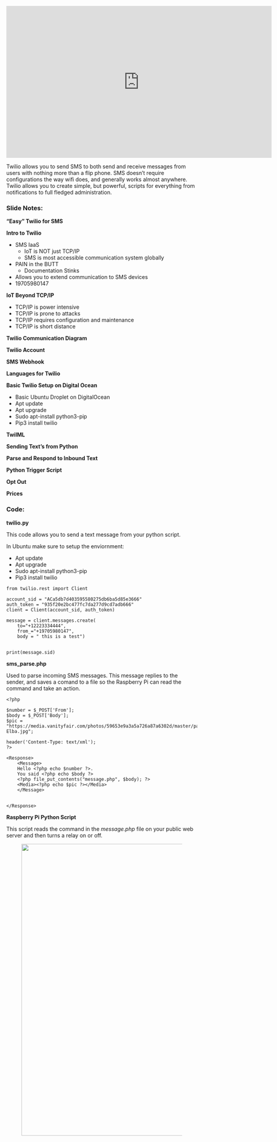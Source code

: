 <div class="entry-content clearfix">
<figure class="entry-thumbnail">
<img src="http://www.silicondojo.com/wp-content/uploads/2021/06/22Easy22-SMS-with-Twilio-678x381.jpg" alt="" title="Easy SMS with Twilio">
</figure>
<p><iframe loading="lazy" width="700" height="400" src="https://www.youtube.com/embed/ZAho9cq6plg" title="YouTube video player" frameborder="0" allow="accelerometer; autoplay; clipboard-write; encrypted-media; gyroscope; picture-in-picture" allowfullscreen=""></iframe></p>


<p>Twilio allows you to send SMS to both send and receive messages from users with nothing more than a flip phone. SMS doesn’t require configurations the way wifi does, and generally works almost anywhere. Twilio allows you to create simple, but powerful, scripts for everything from notifications to full fledged administration.</p>



<p></p>



<h3>Slide Notes: </h3>



<p><strong>“Easy” Twilio for SMS</strong></p>



<p><strong>Intro to Twilio</strong></p>



<ul><li>SMS IaaS<ul><li>IoT is NOT just TCP/IP</li><li>SMS is most accessible communication system globally&nbsp;</li></ul></li><li>PAIN in the BUTT<ul><li>Documentation Stinks</li></ul></li><li>Allows you to extend communication to SMS devices&nbsp;</li><li>19705980147</li></ul>



<p><strong>IoT Beyond TCP/IP</strong></p>



<ul><li>TCP/IP is power intensive</li><li>TCP/IP is prone to attacks</li><li>TCP/IP requires configuration and maintenance</li><li>TCP/IP is short distance</li></ul>



<p><strong>Twilio Communication Diagram</strong></p>



<p><strong>Twilio Account</strong></p>



<p><strong>SMS Webhook</strong></p>



<p><strong>Languages for Twilio</strong></p>



<p><strong>Basic Twilio Setup on Digital Ocean</strong></p>



<ul><li>Basic Ubuntu Droplet on DigitalOcean</li><li>Apt update</li><li>Apt upgrade</li><li>Sudo apt-install python3-pip</li><li>Pip3 install twilio</li></ul>



<p><strong>TwilML</strong></p>



<p><strong>Sending Text’s from Python</strong></p>



<p><strong>Parse and Respond to Inbound Text</strong></p>



<p><strong>Python Trigger Script</strong></p>



<p><strong>Opt Out</strong></p>



<p><strong>Prices</strong></p>



<h3>Code:</h3>



<p><strong>twilio.py</strong></p>



<p>This code allows you to send a text message from your python script.</p>



<p>In Ubuntu make sure to setup the enviornment:</p>



<ul id="block-33d9d466-826e-40da-b213-a80d4b77f69e"><li>Apt update</li><li>Apt upgrade</li><li>Sudo apt-install python3-pip</li><li>Pip3 install twilio</li></ul>



<pre class="wp-block-code"><code>from twilio.rest import Client

account_sid = "ACa5db7d403595580275db6ba5d85e3666"
auth_token = "935f20e2bc477fc7da277d9cd7adb666"
client = Client(account_sid, auth_token)

message = client.messages.create(
	to="+12223334444",
	from_="+19705980147",
	body = " this is a test")


print(message.sid)</code></pre>



<p><strong>sms_parse.php</strong></p>



<p>Used to parse incoming SMS messages.  This message replies to the sender, and saves a comand to a file so the Raspberry Pi can read the command and take an action.</p>



<pre class="wp-block-code"><code>&lt;?php

$number = $_POST['From'];
$body = $_POST['Body'];
$pic = "https://media.vanityfair.com/photos/59653e9a3a5a726a87a6302d/master/pass/Idris-Elba.jpg";

header('Content-Type: text/xml');
?&gt;

&lt;Response&gt;
	&lt;Message&gt;
	Hello &lt;?php echo $number ?&gt;.
	You said &lt;?php echo $body ?&gt;
	&lt;?php file_put_contents("message.php", $body); ?&gt;
	&lt;Media&gt;&lt;?php echo $pic ?&gt;&lt;/Media&gt;
	&lt;/Message&gt;


&lt;/Response&gt;</code></pre>



<p><strong>Raspberry Pi Python Script</strong></p>



<p>This script reads the command in the <em>message.php</em> file on your public web server and then turns a relay on or off.</p>



<figure class="wp-block-image size-large"><a href="http://www.silicondojo.com/wp-content/uploads/2021/06/IMG_1898-scaled.jpeg"><img loading="lazy" width="1024" height="768" src="http://www.silicondojo.com/wp-content/uploads/2021/06/IMG_1898-1024x768.jpeg" alt="" class="wp-image-271" srcset="http://www.silicondojo.com/wp-content/uploads/2021/06/IMG_1898-1024x768.jpeg 1024w, http://www.silicondojo.com/wp-content/uploads/2021/06/IMG_1898-300x225.jpeg 300w, http://www.silicondojo.com/wp-content/uploads/2021/06/IMG_1898-768x576.jpeg 768w, http://www.silicondojo.com/wp-content/uploads/2021/06/IMG_1898-1536x1152.jpeg 1536w, http://www.silicondojo.com/wp-content/uploads/2021/06/IMG_1898-2048x1536.jpeg 2048w, http://www.silicondojo.com/wp-content/uploads/2021/06/IMG_1898-678x509.jpeg 678w, http://www.silicondojo.com/wp-content/uploads/2021/06/IMG_1898-326x245.jpeg 326w, http://www.silicondojo.com/wp-content/uploads/2021/06/IMG_1898-80x60.jpeg 80w" sizes="(max-width: 1024px) 100vw, 1024px"></a></figure>
	</div>